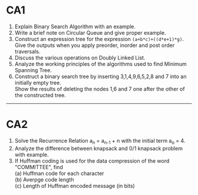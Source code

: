 # CA1

1. Explain Binary Search Algorithm with an example.
2. Write a brief note on Circular Queue and give proper example.
3. Construct an expression tree for the expression
   `(a+b*c)+((d*e+1)*g)`.\
   Give the outputs when you apply preorder, inorder and post order traversals.
4. Discuss the various operations on Doubly Linked List.
5. Analyze the working principles of the algorithms used to find Minimum Spanning Tree.
6. Construct a binary search tree by inserting 3,1,4,9,6,5,2,8 and 7 into an initially empty tree.\
   Show the results of deleting the nodes 1,6 and 7 one after the other of the constructed tree.

---

# CA2

1. Solve the Recurrence Relation a<sub>n</sub> = a<sub>n-1</sub> + n with the initial term a<sub>o</sub> = 4.
2. Analyze the difference between knapsack and 0/1 knapsack problem with example.
3. If Huffman coding is used for the data compression of the word "COMMITTEE", find\
   (a) Huffman code for each character\
   (b) Averpge code length\
   (c) Length of Huffman encoded message (in bits)
